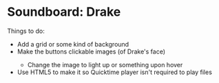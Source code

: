 Soundboard: Drake
==========
Things to do:
<ul>
  <li>Add a grid or some kind of background</li>
  <li>Make the buttons clickable images (of Drake's face)</li>
  <ul>
    <li>Change the image to light up or something upon hover</li>
  </ul>
  <li>Use HTML5 to make it so Quicktime player isn't required to play files</li>
</ul>
